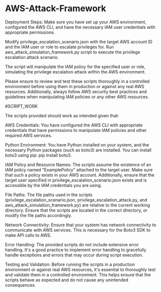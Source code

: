 # AWS-Attack-Framework


Deployment Steps:
Make sure you have set up your AWS environment, configured the AWS CLI, and have the necessary IAM user credentials with appropriate permissions.

Modify privilege_escalation_scenario.json with the target AWS account ID and the IAM user or role to escalate privileges for.
Run aws_attack_simulation_framework.py script to execute the privilege escalation attack scenario.

The script will manipulate the IAM policy for the specified user or role, simulating the privilege escalation attack within the AWS environment.

Please ensure to review and test these scripts thoroughly in a controlled environment before using them in production or against any real AWS resources. Additionally, always follow AWS security best practices and guidelines when manipulating IAM policies or any other AWS resources.



#SCRIPT_WORK

The scripts provided should work as intended given that:

AWS Credentials: You have configured the AWS CLI with appropriate credentials that have permissions to manipulate IAM policies and other required AWS services.

Python Environment: You have Python installed on your system, and the necessary Python packages (such as boto3) are installed. You can install boto3 using pip: pip install boto3.

IAM Policy and Resource Names: The scripts assume the existence of an IAM policy named "ExamplePolicy" attached to the target user. Make sure that such a policy exists in your AWS account. Additionally, ensure that the target user specified in privilege_escalation_scenario.json exists and is accessible by the IAM credentials you are using.

File Paths: The file paths used in the scripts (privilege_escalation_scenario.json, privilege_escalation_attack.py, and aws_attack_simulation_framework.py) are relative to the current working directory. Ensure that the scripts are located in the correct directory, or modify the file paths accordingly.

Network Connectivity: Ensure that your system has network connectivity to communicate with AWS services. This is necessary for the Boto3 SDK to make API calls to AWS.

Error Handling: The provided scripts do not include extensive error handling. It's a good practice to implement error handling to gracefully handle exceptions and errors that may occur during script execution.

Testing and Validation: Before running the scripts in a production environment or against real AWS resources, it's essential to thoroughly test and validate them in a controlled environment. This helps ensure that the scripts behave as expected and do not cause any unintended consequences.